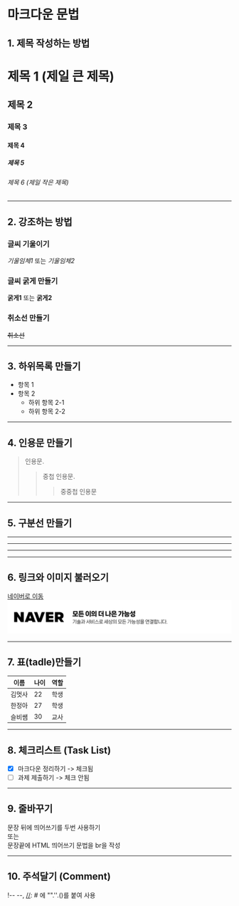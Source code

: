 # 마크다운 문법

## 1. 제목 작성하는 방법

 # 제목 1 (제일 큰 제목)
 ## 제목 2
 ### 제목 3
 #### 제목 4
 ##### 제목 5
 ###### 제목 6 (제일 작은 제목)
***
## 2. 강조하는 방법

 ### 글씨 기울이기
  _기울임체1_ 또는 *기울임체2*
 ### 글씨 굵게 만들기
  **굵게1** 또는 __굵게2__
 ### 취소선 만들기
  ~~취소선~~
***
## 3. 하위목록 만들기
 - 항목 1
 - 항목 2
   - 하위 항목 2-1
   - 하위 항목 2-2
***
## 4. 인용문 만들기
 > 인용문.
 >> 중첩 인용문.
 >>> 중중첩 인용문
---
## 5. 구분선 만들기
 ---
 ***
 ___
***
## 6. 링크와 이미지 불러오기
 [네이버로 이동](https://www.naver.com/)  
 ![네이버 로고](/src/assets/profiles/naver%20logo.png)
***
## 7. 표(tadle)만들기
 | 이름   | 나이 | 역할   |
 | ----- | ---- | ----- |
 | 김멋사 | 22   | 학생   |
 | 한정아 | 27   | 학생   |
 | 슬비쌤 | 30   | 교사   |
***
## 8. 체크리스트 (Task List)
 - [x] 마크다운 정리하기 -> 체크됨
 - [ ] 과제 제출하기 -> 체크 안됨
***
## 9. 줄바꾸기
 문장 뒤에 띄어쓰기를  두번 사용하기<br>또는<br>
 문장끝에 HTML 띄어쓰기 문법을 br을 작성
***
## 10. 주석달기 (Comment)
 <!--주석 다는 방법이 여럿 있으니 공부할때 잘 써야겠다!-->
[//]: # "주석입니다."
 !-- --, [//]: # 에 "".''.()를 붙여 사용

